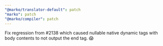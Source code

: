 ```yaml
---
"@marko/translator-default": patch
"marko": patch
"@marko/compiler": patch
---
```


Fix regression from #2138 which caused nullable native dynamic tags with body contents to not output the end tag. 😱
